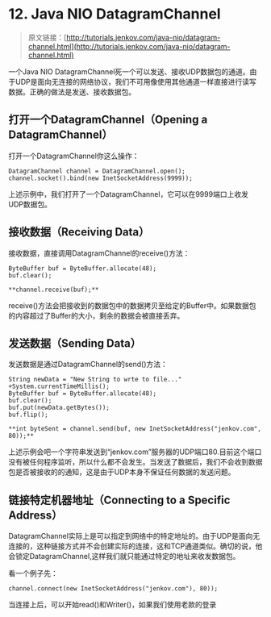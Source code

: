 # 12. Java NIO DatagramChannel


> 原文链接：[http://tutorials.jenkov.com/java-nio/datagram-channel.html](http://tutorials.jenkov.com/java-nio/datagram-channel.html)

<!-- toc -->

一个Java NIO DatagramChannel死一个可以发送、接收UDP数据包的通道。由于UDP是面向无连接的网络协议，我们不可用像使用其他通道一样直接进行读写数据。正确的做法是发送、接收数据包。

## 打开一个DatagramChannel（Opening a DatagramChannel）

打开一个DatagramChannel你这么操作：

```
DatagramChannel channel = DatagramChannel.open();
channel.socket().bind(new InetSocketAddress(9999));
```
上述示例中，我们打开了一个DatagramChannel，它可以在9999端口上收发UDP数据包。

## 接收数据（Receiving Data）
接收数据，直接调用DatagramChannel的receive()方法：
```
ByteBuffer buf = ByteBuffer.allocate(48);
buf.clear();

**channel.receive(buf);**
```
receive()方法会把接收到的数据包中的数据拷贝至给定的Buffer中。如果数据包的内容超过了Buffer的大小，剩余的数据会被直接丢弃。

## 发送数据（Sending Data）
发送数据是通过DatagramChannel的send()方法：
```
String newData = "New String to wrte to file..."               +System.currentTimeMillis();
ByteBuffer buf = ByteBuffer.allocate(48);
buf.clear();
buf.put(newData.getBytes());
buf.flip();

**int byteSent = channel.send(buf, new InetSocketAddress("jenkov.com", 80));**
```
上述示例会吧一个字符串发送到“jenkov.com”服务器的UDP端口80.目前这个端口没有被任何程序监听，所以什么都不会发生。当发送了数据后，我们不会收到数据包是否被接收的的通知，这是由于UDP本身不保证任何数据的发送问题。

## 链接特定机器地址（Connecting to a Specific Address）
DatagramChannel实际上是可以指定到网络中的特定地址的。由于UDP是面向无连接的，这种链接方式并不会创建实际的连接，这和TCP通道类似。确切的说，他会锁定DatagramChannel,这样我们就只能通过特定的地址来收发数据包。

看一个例子先：
```
channel.connect(new InetSocketAddress("jenkov.com"), 80));
```
当连接上后，可以开始read()和Writer()，如果我们使用老款的登录